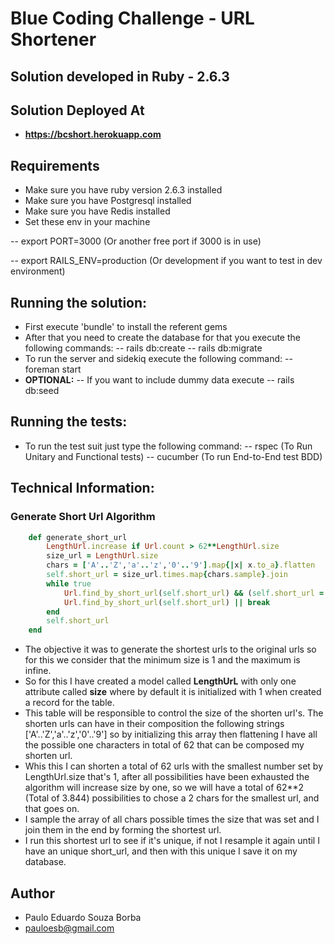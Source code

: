 # Blue Coding Challenge - URL Shortener

## Solution developed in Ruby - 2.6.3

## Solution Deployed At
- **https://bcshort.herokuapp.com**

## Requirements
- Make sure you have ruby version 2.6.3 installed
- Make sure you have Postgresql installed
- Make sure you have Redis installed
- Set these env in your machine

-- export PORT=3000 (Or another free port if 3000 is in use)

-- export RAILS_ENV=production (Or development if you want to test in dev environment)

## Running the solution:
- First execute 'bundle' to install the referent gems
- After that you need to create the database for that you execute the following commands:
--  rails db:create
--  rails db:migrate
- To run the server and sidekiq execute the following command:
--   foreman start
- **OPTIONAL:**
-- If you want to include dummy data execute
-- rails db:seed

## Running the tests: 
- To run the test suit just type the following command:
-- rspec (To Run Unitary and Functional tests)
-- cucumber (To run End-to-End test BDD)

## Technical Information:
### Generate Short Url Algorithm
```ruby
    def generate_short_url
        LengthUrl.increase if Url.count > 62**LengthUrl.size
        size_url = LengthUrl.size
        chars = ['A'..'Z','a'..'z','0'..'9'].map{|x| x.to_a}.flatten
        self.short_url = size_url.times.map{chars.sample}.join
        while true
            Url.find_by_short_url(self.short_url) && (self.short_url = size_url.times.map{chars.sample}.join)
            Url.find_by_short_url(self.short_url) || break
        end
        self.short_url
    end
```
- The objective it was to generate the shortest urls to the original urls so for this we consider that the minimum size is 1 and the maximum is infine. 
- So for this I have created a model called **LengthUrL** with only one attribute called **size** where by default it is initialized with 1 when created a record for the table. 
- This table will be responsible to control the size of the shorten url's. The shorten urls can have in their composition the following strings ['A'..'Z','a'..'z','0'..'9'] so by initializing this array then flattening I have all the possible one characters in total of 62 that can be composed my shorten url.
- Whis this I can shorten a total of 62 urls with the smallest number set by LengthUrl.size that's 1, after all possibilities have been exhausted the algorithm will increase size by one, so we will have a total of 62**2 (Total of 3.844) possibilities to chose a 2 chars for the smallest url, and that goes on. 
- I sample the array of all chars possible times the size that was set and I join them in the end by forming the shortest url.
- I run this shortest url to see if it's unique, if not I resample it again until I have an unique short_url, and then with this unique I save it on my database.


## Author
- Paulo Eduardo Souza Borba
- pauloesb@gmail.com
